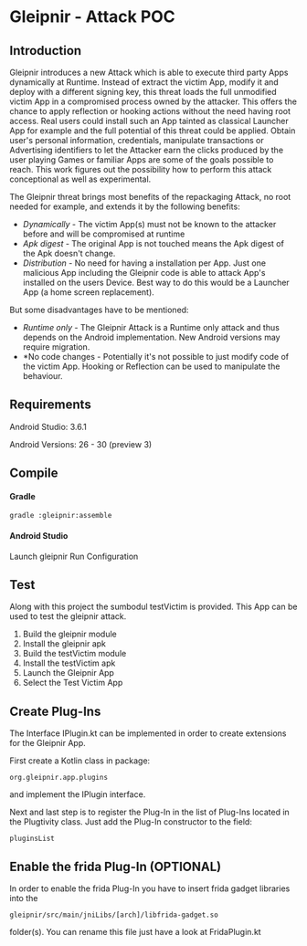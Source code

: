 # Gleipnir - Attack POC

## Introduction

Gleipnir introduces a new Attack which is able to execute third party Apps dynamically at Runtime. Instead of extract the victim App, modify it and deploy with a different signing key, this threat loads the full unmodified victim App in a compromised process owned by the attacker. This offers the chance to apply reflection or hooking actions without the need having root access.
Real users could install such an App tainted as classical Launcher App for example and the full potential of this threat could be applied. Obtain user's personal information, credentials, manipulate transactions or Advertising identifiers to let the Attacker earn the clicks produced by the user playing Games or familiar Apps are some of the goals possible to reach.
This work figures out the possibility how to perform this attack conceptional as well as experimental.

The Gleipnir threat brings most benefits of the repackaging Attack, no root needed for example, and extends it by the following benefits:
* *Dynamically* -  The victim App(s) must not be known to the attacker before and will be compromised at runtime
* *Apk digest* -  The original App is not touched means the Apk digest of the Apk doesn't change.
* *Distribution* - No need for having a installation per App. Just one malicious App including the Gleipnir code is able to attack App's installed on the users Device. Best way to do this would be a Launcher App (a home screen replacement).

But some disadvantages have to be mentioned:
* *Runtime only* - The Gleipnir Attack is a Runtime only attack and thus depends on the Android implementation. New Android versions may require migration.
* *No code changes - Potentially it's not possible to just modify code of the victim App. Hooking or Reflection can be used to manipulate the behaviour.

## Requirements
Android Studio: 3.6.1

Android Versions: 26 - 30 (preview 3)

## Compile

#### Gradle
```
gradle :gleipnir:assemble
```
#### Android Studio

Launch gleipnir Run Configuration

## Test

Along with this project the sumbodul testVictim is provided.
This App can be used to test the gleipnir attack.

1. Build the gleipnir module
2. Install the gleipnir apk
3. Build the testVictim module
4. Install the testVictim apk
5. Launch the Gleipnir App
6. Select the Test Victim App

## Create Plug-Ins

The Interface IPlugin.kt can be implemented in order to create
extensions for the Gleipnir App.

First create a Kotlin class in package:
```
org.gleipnir.app.plugins
```
and implement the IPlugin interface.

Next and last step is to register the Plug-In in the list of Plug-Ins
located in the Plugtivity class. Just add the Plug-In constructor to
 the field:
```
pluginsList
```

## Enable the frida Plug-In (OPTIONAL)

In order to enable the frida Plug-In you have to insert frida gadget
libraries into the
```
gleipnir/src/main/jniLibs/[arch]/libfrida-gadget.so
```
folder(s). You can rename this file just have a look at FridaPlugin.kt